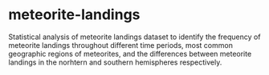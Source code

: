 # meteorite-landings
Statistical analysis of meteorite landings dataset to identify the frequency of meteorite landings throughout different time periods, most common geographic regions of meteorites, and the differences between meteorite landings in the norhtern and southern hemispheres respectively. 

